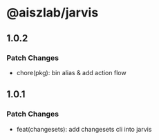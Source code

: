 # @aiszlab/jarvis

## 1.0.2

### Patch Changes

- chore(pkg): bin alias & add action flow

## 1.0.1

### Patch Changes

- feat(changesets): add changesets cli into jarvis
